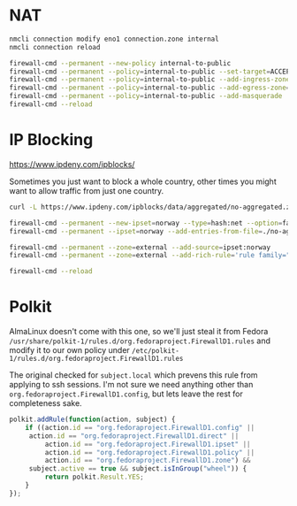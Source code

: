 # NAT

```sh
nmcli connection modify eno1 connection.zone internal
nmcli connection reload

firewall-cmd --permanent --new-policy internal-to-public
firewall-cmd --permanent --policy=internal-to-public --set-target=ACCEPT
firewall-cmd --permanent --policy=internal-to-public --add-ingress-zone=internal
firewall-cmd --permanent --policy=internal-to-public --add-egress-zone=public
firewall-cmd --permanent --policy=internal-to-public --add-masquerade
firewall-cmd --reload
```

# IP Blocking

https://www.ipdeny.com/ipblocks/

Sometimes you just want to block a whole country, other times you might want to allow
traffic from just one country.

```sh
curl -L https://www.ipdeny.com/ipblocks/data/aggregated/no-aggregated.zone -o no-aggregated.zone

firewall-cmd --permanent --new-ipset=norway --type=hash:net --option=family=inet
firewall-cmd --permanent --ipset=norway --add-entries-from-file=./no-aggregated.zone

firewall-cmd --permanent --zone=external --add-source=ipset:norway
firewall-cmd --permanent --zone=external --add-rich-rule='rule family="ipv4" source not ipset="norway" drop'

firewall-cmd --reload
```

# Polkit
AlmaLinux doesn't come with this one, so we'll just steal it from Fedora
`/usr/share/polkit-1/rules.d/org.fedoraproject.FirewallD1.rules` and modify it
to our own policy under `/etc/polkit-1/rules.d/org.fedoraproject.FirewallD1.rules`

The original checked for `subject.local` which prevens this rule from applying to
ssh sessions. I'm not sure we need anything other than `org.fedoraproject.FirewallD1.config`,
but lets leave the rest for completeness sake.

```javascript
polkit.addRule(function(action, subject) {
    if ((action.id == "org.fedoraproject.FirewallD1.config" ||
	 action.id == "org.fedoraproject.FirewallD1.direct" ||
         action.id == "org.fedoraproject.FirewallD1.ipset" ||
         action.id == "org.fedoraproject.FirewallD1.policy" ||
         action.id == "org.fedoraproject.FirewallD1.zone") &&
	 subject.active == true && subject.isInGroup("wheel")) {
         return polkit.Result.YES;
    }
});
```
